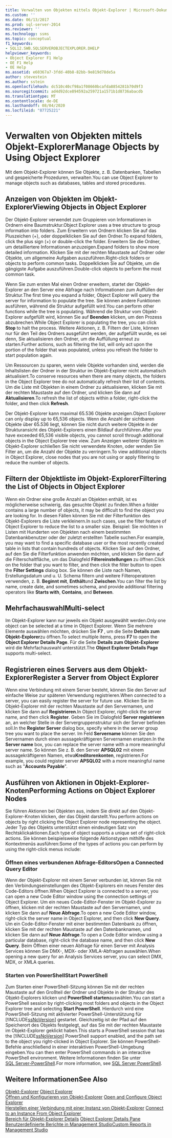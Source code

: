```yaml
---
title: Verwalten von Objekten mittels Objekt-Explorer | Microsoft-Dokumentation
ms.custom: ''
ms.date: 06/13/2017
ms.prod: sql-server-2014
ms.reviewer: ''
ms.technology: ssms
ms.topic: conceptual
f1_keywords:
- SQL12.SWB.SQLSERVEROBJECTEXPLORER.DHELP
helpviewer_keywords:
- Object Explorer F1 Help
- OE F1 Help
- OE Help
ms.assetid: e60367a7-3fdd-40b8-82bb-9e819d78de5a
author: stevestein
ms.author: sstein
ms.openlocfilehash: dc510c40cf98a1f08660bcafda8854281b70d9f3
ms.sourcegitcommit: ad4d92dce894592a259721a1571b1d8736abacdb
ms.translationtype: MT
ms.contentlocale: de-DE
ms.lasthandoff: 08/04/2020
ms.locfileid: "87725221"
---
```

# <a name="manage-objects-by-using-object-explorer"></a><span data-ttu-id="14a64-102">Verwalten von Objekten mittels Objekt-Explorer</span><span class="sxs-lookup"><span data-stu-id="14a64-102">Manage Objects by Using Object Explorer</span></span>
  <span data-ttu-id="14a64-103">Mit dem Objekt-Explorer können Sie Objekte, z. B. Datenbanken, Tabellen und gespeicherte Prozeduren, verwalten.</span><span class="sxs-lookup"><span data-stu-id="14a64-103">You can use Object Explorer to manage objects such as databases, tables and stored procedures.</span></span>  
  
## <a name="viewing-objects-in-object-explorer"></a><span data-ttu-id="14a64-104">Anzeigen von Objekten im Objekt-Explorer</span><span class="sxs-lookup"><span data-stu-id="14a64-104">Viewing Objects in Object Explorer</span></span>  
 <span data-ttu-id="14a64-105">Der Objekt-Explorer verwendet zum Gruppieren von Informationen in Ordnern eine Baumstruktur.</span><span class="sxs-lookup"><span data-stu-id="14a64-105">Object Explorer uses a tree structure to group information into folders.</span></span> <span data-ttu-id="14a64-106">Zum Erweitern von Ordnern klicken Sie auf das Pluszeichen (+), oder doppelklicken Sie auf den Ordner.</span><span class="sxs-lookup"><span data-stu-id="14a64-106">To expand folders, click the plus sign (+) or double-click the folder.</span></span> <span data-ttu-id="14a64-107">Erweitern Sie die Ordner, um detailliertere Informationen anzuzeigen.</span><span class="sxs-lookup"><span data-stu-id="14a64-107">Expand folders to show more detailed information.</span></span> <span data-ttu-id="14a64-108">Klicken Sie mit der rechten Maustaste auf Ordner oder Objekte, um allgemeine Aufgaben auszuführen.</span><span class="sxs-lookup"><span data-stu-id="14a64-108">Right-click folders or objects to perform common tasks.</span></span> <span data-ttu-id="14a64-109">Doppelklicken Sie auf Objekte, um die gängigste Aufgabe auszuführen.</span><span class="sxs-lookup"><span data-stu-id="14a64-109">Double-click objects to perform the most common task.</span></span>  
  
 <span data-ttu-id="14a64-110">Wenn Sie zum ersten Mal einen Ordner erweitern, startet der Objekt-Explorer an den Server eine Abfrage nach Informationen zum Auffüllen der Struktur.</span><span class="sxs-lookup"><span data-stu-id="14a64-110">The first time you expand a folder, Object Explorer will query the server for information to populate the tree.</span></span> <span data-ttu-id="14a64-111">Sie können andere Funktionen ausführen, während die Struktur aufgefüllt wird.</span><span class="sxs-lookup"><span data-stu-id="14a64-111">You can perform other functions while the tree is populating.</span></span> <span data-ttu-id="14a64-112">Während die Struktur vom Objekt-Explorer aufgefüllt wird, können Sie auf **Beenden** klicken, um den Prozess abzubrechen.</span><span class="sxs-lookup"><span data-stu-id="14a64-112">While Object Explorer is populating the tree, you can click **Stop** to halt the process.</span></span> <span data-ttu-id="14a64-113">Weitere Aktionen, z. B. Filtern der Liste, können nur für den Teil des Ordners ausgeführt werden, der aufgefüllt wurde, es sei denn, Sie aktualisieren den Ordner, um die Auffüllung erneut zu starten.</span><span class="sxs-lookup"><span data-stu-id="14a64-113">Further actions, such as filtering the list, will only act upon the portion of the folder that was populated, unless you refresh the folder to start population again.</span></span>  
  
 <span data-ttu-id="14a64-114">Um Ressourcen zu sparen, wenn viele Objekte vorhanden sind, werden die Inhaltslisten der Ordner in der Struktur im Objekt-Explorer nicht automatisch aktualisiert.</span><span class="sxs-lookup"><span data-stu-id="14a64-114">To conserve resources when there are many objects, the folders in the Object Explorer tree do not automatically refresh their list of contents.</span></span> <span data-ttu-id="14a64-115">Um die Liste mit Objekten in einem Ordner zu aktualisieren, klicken Sie mit der rechten Maustaste auf den Ordner, und klicken Sie dann auf **Aktualisieren**.</span><span class="sxs-lookup"><span data-stu-id="14a64-115">To refresh the list of objects within a folder, right-click the folder, and then click **Refresh**.</span></span>  
  
 <span data-ttu-id="14a64-116">Der Objekt-Explorer kann maximal 65.536 Objekte anzeigen.</span><span class="sxs-lookup"><span data-stu-id="14a64-116">Object Explorer can only display up to 65,536 objects.</span></span> <span data-ttu-id="14a64-117">Wenn die Anzahl der sichtbaren Objekte über 65.536 liegt, können Sie nicht durch weitere Objekte in der Strukturansicht des Objekt-Explorers einen Bildlauf durchführen.</span><span class="sxs-lookup"><span data-stu-id="14a64-117">After you have exceeded 65,536 visible objects, you cannot scroll through additional objects in the Object Explorer tree view.</span></span> <span data-ttu-id="14a64-118">Zum Anzeigen weiterer Objekte im Objekt-Explorer schließen Sie nicht verwendete Knoten, oder wenden Sie Filter an, um die Anzahl der Objekte zu verringern.</span><span class="sxs-lookup"><span data-stu-id="14a64-118">To view additional objects in Object Explorer, close nodes that you are not using or apply filtering to reduce the number of objects.</span></span>  
  
## <a name="filtering-the-list-of-objects-in-object-explorer"></a><span data-ttu-id="14a64-119">Filtern der Objektliste im Objekt-Explorer</span><span class="sxs-lookup"><span data-stu-id="14a64-119">Filtering the List of Objects in Object Explorer</span></span>  
 <span data-ttu-id="14a64-120">Wenn ein Ordner eine große Anzahl an Objekten enthält, ist es möglicherweise schwierig, das gesuchte Objekt zu finden.</span><span class="sxs-lookup"><span data-stu-id="14a64-120">When a folder contains a large number of objects, it may be difficult to find the object you are looking for.</span></span> <span data-ttu-id="14a64-121">In diesen Fällen können Sie mit der Filterfunktion des Objekt-Explorers die Liste verkleinern.</span><span class="sxs-lookup"><span data-stu-id="14a64-121">In such cases, use the filter feature of Object Explorer to reduce the list to a smaller size.</span></span> <span data-ttu-id="14a64-122">Beispiel: Sie möchten in Listen mit Hunderten von Objekten nach einem bestimmten Datenbankbenutzer oder der zuletzt erstellten Tabelle suchen.</span><span class="sxs-lookup"><span data-stu-id="14a64-122">For example, you may want to find a specific database user or the most recently created table in lists that contain hundreds of objects.</span></span> <span data-ttu-id="14a64-123">Klicken Sie auf den Ordner, auf den Sie die Filterfunktion anwenden möchten, und klicken Sie dann auf die Filterschaltfläche, um das Dialogfeld **Filtereinstellungen** zu öffnen.</span><span class="sxs-lookup"><span data-stu-id="14a64-123">Click on the folder that you want to filter, and then click the filter button to open the **Filter Settings** dialog box.</span></span> <span data-ttu-id="14a64-124">Sie können die Liste nach Namen, Erstellungsdatum und u. U. Schema filtern und weitere Filteroperatoren verwenden, z. B. **Beginnt mit**, **Enthält**und **Zwischen**.</span><span class="sxs-lookup"><span data-stu-id="14a64-124">You can filter the list by name, create date, and sometimes schema, and provide additional filtering operators like **Starts with**, **Contains**, and **Between**.</span></span>  
  
## <a name="multi-select"></a><span data-ttu-id="14a64-125">Mehrfachauswahl</span><span class="sxs-lookup"><span data-stu-id="14a64-125">Multi-select</span></span>  
 <span data-ttu-id="14a64-126">Im Objekt-Explorer kann nur jeweils ein Objekt ausgewählt werden.</span><span class="sxs-lookup"><span data-stu-id="14a64-126">Only one object can be selected at a time in Object Explorer.</span></span> <span data-ttu-id="14a64-127">Wenn Sie mehrere Elemente auswählen möchten, drücken Sie **F7** , um die Seite **Details zum Objekt-Explorer**zu öffnen.</span><span class="sxs-lookup"><span data-stu-id="14a64-127">To select multiple items, press **F7** to open the **Object Explorer Details Page**.</span></span> <span data-ttu-id="14a64-128">Für die Seite **Details zum Objekt-Explorer** wird die Mehrfachauswahl unterstützt.</span><span class="sxs-lookup"><span data-stu-id="14a64-128">The **Object Explorer Details Page** supports multi-select.</span></span>  
  
## <a name="register-a-server-from-object-explorer"></a><span data-ttu-id="14a64-129">Registrieren eines Servers aus dem Objekt-Explorer</span><span class="sxs-lookup"><span data-stu-id="14a64-129">Register a Server from Object Explorer</span></span>  
 <span data-ttu-id="14a64-130">Wenn eine Verbindung mit einem Server besteht, können Sie den Server auf einfache Weise zur späteren Verwendung registrieren.</span><span class="sxs-lookup"><span data-stu-id="14a64-130">When connected to a server, you can easily register the server for future use.</span></span> <span data-ttu-id="14a64-131">Klicken Sie im Objekt-Explorer mit der rechten Maustaste auf den Servernamen, und klicken Sie dann auf **Registrieren**.</span><span class="sxs-lookup"><span data-stu-id="14a64-131">In Object Explorer, right-click the server name, and then click **Register**.</span></span> <span data-ttu-id="14a64-132">Geben Sie im Dialogfeld **Server registrieren** an, an welcher Stelle in der Servergruppenstruktur sich der Server befinden soll.</span><span class="sxs-lookup"><span data-stu-id="14a64-132">In the **Register Server** dialog box, specify where in the server group tree you want to place the server.</span></span> <span data-ttu-id="14a64-133">Im Feld **Servername** können Sie den Servernamen durch einen aussagekräftigeren Servernamen ersetzen.</span><span class="sxs-lookup"><span data-stu-id="14a64-133">In the **Server name** box, you can replace the server name with a more meaningful server name.</span></span> <span data-ttu-id="14a64-134">So können Sie z. B. den Server **APSQL02** mit einem aussagekräftigeren Namen, etwa**Kreditorenkonten**, registrieren.</span><span class="sxs-lookup"><span data-stu-id="14a64-134">For example, you could register server **APSQL02** with a more meaningful name such as "**Accounts Payable**".</span></span>  
  
## <a name="performing-actions-on-object-explorer-nodes"></a><span data-ttu-id="14a64-135">Ausführen von Aktionen in Objekt-Explorer-Knoten</span><span class="sxs-lookup"><span data-stu-id="14a64-135">Performing Actions on Object Explorer Nodes</span></span>  
 <span data-ttu-id="14a64-136">Sie führen Aktionen bei Objekten aus, indem Sie direkt auf den Objekt-Explorer-Knoten klicken, der das Objekt darstellt.</span><span class="sxs-lookup"><span data-stu-id="14a64-136">You perform actions on objects by right clicking the Object Explorer node representing the object.</span></span> <span data-ttu-id="14a64-137">Jeder Typ des Objekts unterstützt einen eindeutigen Satz von Rechtsklickaktionen.</span><span class="sxs-lookup"><span data-stu-id="14a64-137">Each type of object supports a unique set of right-click actions.</span></span> <span data-ttu-id="14a64-138">Sie können beispielsweise folgende Aktionstypen mithilfe des Kontextmenüs ausführen:</span><span class="sxs-lookup"><span data-stu-id="14a64-138">Some of the types of actions you can perform by using the right-click menus include:</span></span>  
  
### <a name="open-a-connected-query-editor"></a><span data-ttu-id="14a64-139">Öffnen eines verbundenen Abfrage-Editors</span><span class="sxs-lookup"><span data-stu-id="14a64-139">Open a Connected Query Editor</span></span>  
 <span data-ttu-id="14a64-140">Wenn der Objekt-Explorer mit einem Server verbunden ist, können Sie mit den Verbindungseinstellungen des Objekt-Explorers ein neues Fenster des Code-Editors öffnen.</span><span class="sxs-lookup"><span data-stu-id="14a64-140">When Object Explorer is connected to a server, you can open a new Code Editor window using the connection settings of Object Explorer.</span></span> <span data-ttu-id="14a64-141">Um ein neues Code-Editor-Fenster im Objekt-Explorer zu öffnen, klicken mit der rechten Maustaste auf den Servernamen, und klicken Sie dann auf **Neue Abfrage**.</span><span class="sxs-lookup"><span data-stu-id="14a64-141">To open a new Code Editor window, right-click the server name in Object Explorer, and then click **New Query**.</span></span> <span data-ttu-id="14a64-142">Um ein Code-Editor-Fenster mit einer bestimmten Datenbank zu öffnen, klicken Sie mit der rechten Maustaste auf den Datenbanknamen, und klicken Sie dann auf **Neue Abfrage**.</span><span class="sxs-lookup"><span data-stu-id="14a64-142">To open a Code Editor window using a particular database, right-click the database name, and then click **New Query**.</span></span> <span data-ttu-id="14a64-143">Beim Öffnen einer neuen Abfrage für einen Server mit Analysis Services können Sie DMX-, MDX- oder XMLA-Abfragen auswählen.</span><span class="sxs-lookup"><span data-stu-id="14a64-143">When opening a new query for an Analysis Services server, you can select DMX, MDX, or XMLA queries.</span></span>  
  
### <a name="start-powershell"></a><span data-ttu-id="14a64-144">Starten von PowerShell</span><span class="sxs-lookup"><span data-stu-id="14a64-144">Start PowerShell</span></span>  
 <span data-ttu-id="14a64-145">Zum Starten einer PowerShell-Sitzung können Sie mit der rechten Maustaste auf den Großteil der Ordner und Objekte in der Struktur des Objekt-Explorers klicken und **PowerShell starten**auswählen.</span><span class="sxs-lookup"><span data-stu-id="14a64-145">You can start a PowerShell session by right-clicking most folders and objects in the Object Explorer tree and selecting **Start PowerShell**.</span></span> <span data-ttu-id="14a64-146">Hierdurch wird eine PowerShell-Sitzung mit aktivierter PowerShell-Unterstützung für [!INCLUDE[ssNoVersion](../../includes/ssnoversion-md.md)] gestartet. Gleichzeitig ist der Pfad auf den Speicherort des Objekts festgelegt, auf das Sie mit der rechten Maustaste im Objekt-Explorer geklickt haben.</span><span class="sxs-lookup"><span data-stu-id="14a64-146">This starts a PowerShell session that has the [!INCLUDE[ssNoVersion](../../includes/ssnoversion-md.md)] PowerShell support enabled, and the path set to the object you right-clicked in Object Explorer.</span></span> <span data-ttu-id="14a64-147">Sie können PowerShell-Befehle anschließend in einer interaktiven PowerShell-Umgebung eingeben.</span><span class="sxs-lookup"><span data-stu-id="14a64-147">You can then enter PowerShell commands in an interactive PowerShell environment.</span></span> <span data-ttu-id="14a64-148">Weitere Informationen finden Sie unter [SQL Server-PowerShell](../../powershell/sql-server-powershell.md).</span><span class="sxs-lookup"><span data-stu-id="14a64-148">For more information, see [SQL Server PowerShell](../../powershell/sql-server-powershell.md).</span></span>  
  
## <a name="see-also"></a><span data-ttu-id="14a64-149">Weitere Informationen</span><span class="sxs-lookup"><span data-stu-id="14a64-149">See Also</span></span>  
 <span data-ttu-id="14a64-150">[Objekt-Explorer](object-explorer.md) </span><span class="sxs-lookup"><span data-stu-id="14a64-150">[Object Explorer](object-explorer.md) </span></span>  
 <span data-ttu-id="14a64-151">[Öffnen und Konfigurieren von Objekt-Explorer](open-and-configure-object-explorer.md) </span><span class="sxs-lookup"><span data-stu-id="14a64-151">[Open and Configure Object Explorer](open-and-configure-object-explorer.md) </span></span>  
 <span data-ttu-id="14a64-152">[Herstellen einer Verbindung mit einer Instanz von Objekt-Explorer](connect-to-an-instance-from-object-explorer.md) </span><span class="sxs-lookup"><span data-stu-id="14a64-152">[Connect to an Instance From Object Explorer](connect-to-an-instance-from-object-explorer.md) </span></span>  
 <span data-ttu-id="14a64-153">[Bereich für Objekt-Explorer Details](object-explorer-details-pane.md) </span><span class="sxs-lookup"><span data-stu-id="14a64-153">[Object Explorer Details Pane](object-explorer-details-pane.md) </span></span>  
 [<span data-ttu-id="14a64-154">Benutzerdefinierte Berichte in Management Studio</span><span class="sxs-lookup"><span data-stu-id="14a64-154">Custom Reports in Management Studio</span></span>](custom-reports-in-management-studio.md)  
  
  
